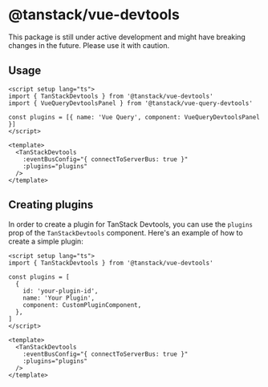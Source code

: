 # @tanstack/vue-devtools

This package is still under active development and might have breaking changes in the future. Please use it with caution.

## Usage

```vue
<script setup lang="ts">
import { TanStackDevtools } from '@tanstack/vue-devtools'
import { VueQueryDevtoolsPanel } from '@tanstack/vue-query-devtools'

const plugins = [{ name: 'Vue Query', component: VueQueryDevtoolsPanel }]
</script>

<template>
  <TanStackDevtools
    :eventBusConfig="{ connectToServerBus: true }"
    :plugins="plugins"
  />
</template>
```

## Creating plugins

In order to create a plugin for TanStack Devtools, you can use the `plugins` prop of the `TanStackDevtools` component. Here's an example of how to create a simple plugin:

```vue
<script setup lang="ts">
import { TanStackDevtools } from '@tanstack/vue-devtools'

const plugins = [
  {
    id: 'your-plugin-id',
    name: 'Your Plugin',
    component: CustomPluginComponent,
  },
]
</script>

<template>
  <TanStackDevtools
    :eventBusConfig="{ connectToServerBus: true }"
    :plugins="plugins"
  />
</template>
```
